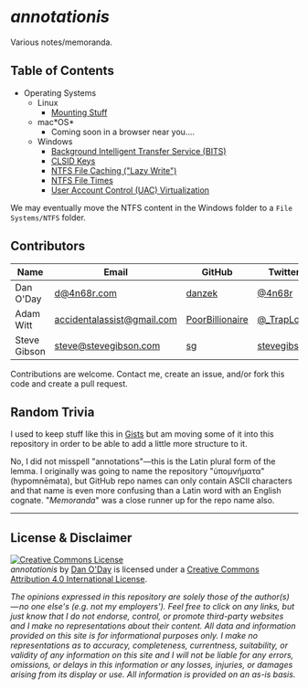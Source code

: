 # *annotationis*

Various notes/memoranda.

## Table of Contents

- Operating Systems
  - Linux
    - [Mounting Stuff](Operating%20Systems/Linux/MountingStuff.md)
  - mac\*OS\*
    - Coming soon in a browser near you....
  - Windows
    - [Background Intelligent Transfer Service (BITS)](Operating%20Systems/Windows/BITS.md)
    - [CLSID Keys](Operating%20Systems/Windows/CLSID.md)
    - [NTFS File Caching ("Lazy Write")](Operating%20Systems/Windows/FileCaching.md)
    - [NTFS File Times](Operating%20Systems/Windows/FileTimes.md)
    - [User Account Control (UAC) Virtualization](Operating%20Systems/Windows/UACVirtualization.md)

We may eventually move the NTFS content in the Windows folder to a `File Systems/NTFS` folder.

## Contributors

| Name | Email | GitHub | Twitter |
| ---- | ----- | ------ | ------- |
| Dan O'Day | d@4n68r.com | [danzek](https://github.com/danzek) | [@4n68r](https://twitter.com/4n68r) |
| Adam Witt | accidentalassist@gmail.com | [PoorBillionaire](https://github.com/PoorBillionaire) | [@_TrapLoop](https://twitter.com/_TrapLoop)
| Steve Gibson | steve@stevegibson.com | [sg](https://github.com/sg) | [stevegibson](https://www.twitter.com/stevegibson) |

Contributions are welcome. Contact me, create an issue, and/or fork this code and create a pull request.

## Random Trivia

I used to keep stuff like this in [Gists](https://gist.github.com/danzek) but am moving some of it into this repository in order to be able to add a little more structure to it.

No, I did not misspell "annotations"&mdash;this is the Latin plural form of the lemma. I originally was going to name the repository "ὑπομνήματα" (hypomnēmata), but GitHub repo names can only contain ASCII characters and that name is even more confusing than a Latin word with an English cognate. "*Memoranda*" was a close runner up for the repo name also.

<hr />

## License & Disclaimer

<a rel="license" href="http://creativecommons.org/licenses/by/4.0/"><img alt="Creative Commons License" style="border-width:0" src="https://i.creativecommons.org/l/by/4.0/88x31.png" /></a><br /><span xmlns:dct="http://purl.org/dc/terms/" property="dct:title"><em>annotationis</em></span> by <a xmlns:cc="http://creativecommons.org/ns#" href="https://github.com/danzek/annotationis" property="cc:attributionName" rel="cc:attributionURL">Dan O'Day</a> is licensed under a <a rel="license" href="http://creativecommons.org/licenses/by/4.0/">Creative Commons Attribution 4.0 International License</a>.

*The opinions expressed in this repository are solely those of the author(s) — no one else's (e.g. not my employers'). Feel free to click on any links, but just know that I do not endorse, control, or promote third-party websites and I make no representations about their content. All data and information provided on this site is for informational purposes only. I make no representations as to accuracy, completeness, currentness, suitability, or validity of any information on this site and I will not be liable for any errors, omissions, or delays in this information or any losses, injuries, or damages arising from its display or use. All information is provided on an as-is basis.*
